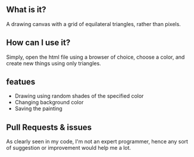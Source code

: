 What is it?
-----------
A drawing canvas with a grid of equilateral triangles, rather than pixels.

How can I use it?
-----------
Simply, open the html file using a browser of choice, choose a color, and create new things using only triangles.

featues
-----------
* Drawing using random shades of the specified color
* Changing background color
* Saving the painting

Pull Requests & issues
-----------
As clearly seen in my code, I'm not an expert programmer, hence any sort of suggestion or improvement would help me a lot.
